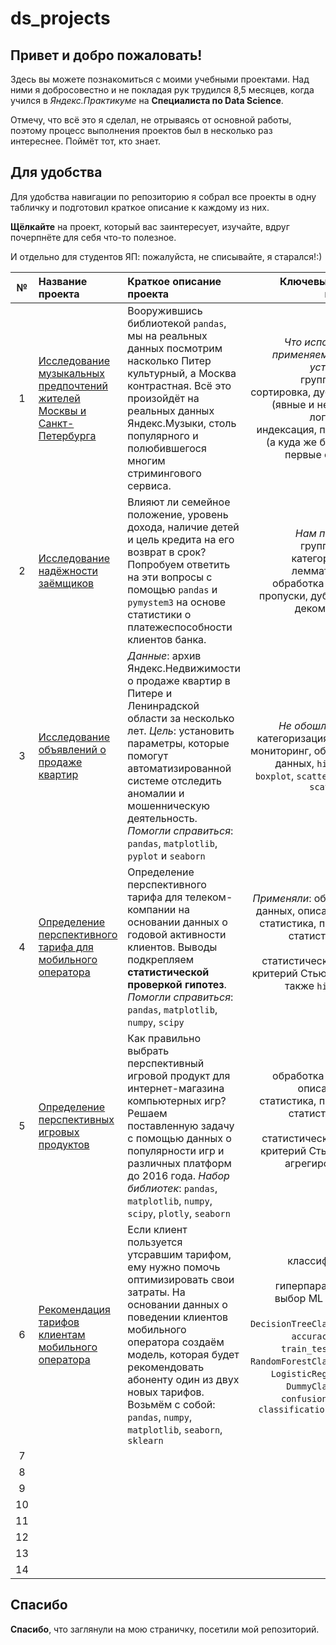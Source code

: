 # ds_projects

## **Привет и добро пожаловать!** 

Здесь вы можете познакомиться с моими учебными проектами. Над ними я добросовестно и не покладая рук трудился 8,5 месяцев, когда учился в *Яндекс.Практикуме* на **Специалиста по Data Science**. 

Отмечу, что всё это я сделал, не отрываясь от основной работы, поэтому процесс выполнения проектов был в несколько раз интереснее. Поймёт тот, кто знает.

## Для удобства 

Для удобства навигации по репозиторию я собрал все проекты в одну табличку и подготовил краткое описание к каждому из них. 

**Щёлкайте** на проект, который вас заинтересует, изучайте, вдруг почерпнёте для себя что-то полезное. 

И отдельно для студентов ЯП: пожалуйста, не списывайте, я старался!:)

|**№**| **Название проекта** | **Краткое описание проекта** | **Ключевые слова проекта**|
|:--------------------:| :-------------------- | :--------------------- |---------------------------:|
|1| [Исследование музыкальных предпочтений жителей Москвы и Санкт-Петербурга](https://github.com/AMarkeloff/ds_projects/tree/main/yandex_music)| Вооружившись библиотекой `pandas`, мы на реальных данных посмотрим насколько Питер культурный, а Москва контрастная. Всё это произойдёт на реальных данных Яндекс.Музыки, столь популярного и полюбившегося многим стримингового сервиса. | *Что используем, применяем и даже устраняем*: группировка, сортировка, дубликаты (явные и неявные), логическая индексация, пропуски (а куда же без них!), первые функции|
|2| [Исследование надёжности заёмщиков](https://github.com/AMarkeloff/ds_projects/tree/main/borrowers_reliability)| Влияют ли семейное положение, уровень дохода, наличие детей и цель кредита на его возврат в срок? Попробуем ответить на эти вопросы с помощью `pandas` и `pymystem3` на основе статистики о платежеспособности клиентов банка. | *Нам поможет*: группировка, категоризация, лемматизация, обработка данных, пропуски, дубликаты, декомпозиция|
|3| [Исследование объявлений о продаже квартир](https://github.com/AMarkeloff/ds_projects/tree/main/eda_appartment_sale_announcement)|*Данные*: архив Яндекс.Недвижимости о продаже квартир в Питере и Ленинрадской области за несколько лет. *Цель*: установить параметры, которые помогут автоматизированной системе отследить аномалии и мошенническую деятельность. *Помогли справиться*: `pandas`, `matplotlib`, `pyplot` и `seaborn`| *Не обошлось без*: категоризация,  фрод-мониторинг, обработка данных, `histogram`, `boxplot`, `scattermatrix`, `scatterplot` |
|4| [Определение перспективного тарифа для мобильного оператора](https://github.com/AMarkeloff/ds_projects/tree/main/money_making_tariff)|Определение перспективного тарифа для телеком-компании на основании данных о годовой активности клиентов. Выводы подкрепляем **статистической проверкой гипотез**. *Помогли справиться*: `pandas`, `matplotlib`, `numpy`, `scipy`| *Применяли*: обработка данных, описательная статистика, проверка статистических гипотез, статистический тест, критерий Стьюдента, а также `histogram`, `boxplot`|
|5| [Определение перспективных игровых продуктов](https://github.com/AMarkeloff/ds_projects/tree/main/advanced_gaming_products)|Как правильно выбрать перспективный игровой продукт для интернет-магазина компьютерных игр? Решаем поставленную задачу с помощью данных о популярности игр и различных платформ до 2016 года. *Набор библиотек*: `pandas`, `matplotlib`, `numpy`, `scipy`, `plotly`, `seaborn`| обработка данных, описательная статистика, проверка статистических гипотез, статистический тест, критерий Стьюдента, агрегированные данные|
|6|[Рекомендация тарифов клиентам мобильного оператора](https://github.com/AMarkeloff/ds_projects/tree/main/tariff_recommendation_model)|Если клиент пользуется утсравшим тарифом, ему нужно помочь оптимизировать свои затраты. На основании данных о поведении клиентов мобильного оператора создаём модель, которая будет рекомендовать абоненту один из двух новых тарифов. Возьмём с собой: `pandas`, `numpy`, `matplotlib`, `seaborn`, `sklearn`|классификация, подбор гиперпараметров, выбор ML модели, `pyplot`, `DecisionTreeClassifier`, `accuracy_score`, `train_test_split`, `RandomForestClassifier`, `LogisticRegression`, `DummyClassifier`, `confusion_matrix`, `classification_report`|
|7|   |   |     |
|8|   |   |     |
|9|   |   |     |
|10|   |   |     |
|11|   |   |     |
|12|   |   |     |
|13|   |   |     |
|14|   |   |     |

## Спасибо

**Спасибо**, что заглянули на мою страничку, посетили мой репозиторий.
